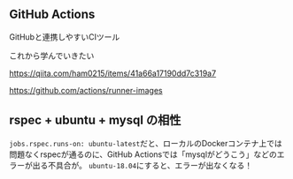 ## GitHub Actions

GitHubと連携しやすいCIツール

これから学んでいきたい

https://qiita.com/ham0215/items/41a66a17190dd7c319a7


https://github.com/actions/runner-images

## rspec + ubuntu + mysql の相性
`jobs.rspec.runs-on: ubuntu-latest`だと、ローカルのDockerコンテナ上では問題なくrspecが通るのに、GitHub Actionsでは「mysqlがどうこう」などのエラーが出る不具合が。
`ubuntu-18.04`にすると、エラーが出なくなる！
